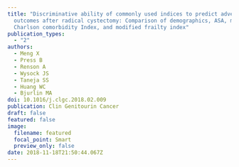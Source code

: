 ```yaml
---
title: "Discriminative ability of commonly used indices to predict adverse
  outcomes after radical cystectomy: Comparison of demographics, ASA, modified
  Charlson comorbidity Index, and modified frailty index"
publication_types:
  - "2"
authors:
  - Meng X
  - Press B
  - Renson A
  - Wysock JS
  - Taneja SS
  - Huang WC
  - Bjurlin MA
doi: 10.1016/j.clgc.2018.02.009
publication: Clin Genitourin Cancer
draft: false
featured: false
image:
  filename: featured
  focal_point: Smart
  preview_only: false
date: 2018-11-18T21:50:44.067Z
---
```

